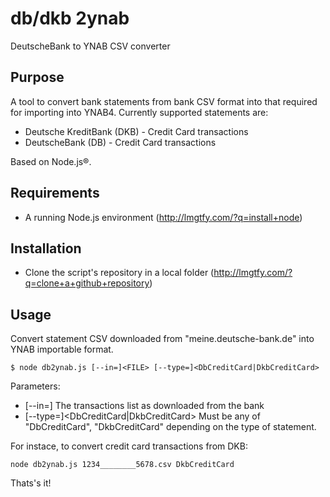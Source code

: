 # db/dkb 2ynab
DeutscheBank to YNAB CSV converter

## Purpose
A tool to convert bank statements from bank CSV format into that required for importing into YNAB4. Currently supported statements are:
- Deutsche KreditBank (DKB) - Credit Card transactions
- DeutscheBank (DB) - Credit Card transactions

Based on Node.js®.

## Requirements
- A running Node.js environment (http://lmgtfy.com/?q=install+node)

## Installation
- Clone the script's repository in a local folder (http://lmgtfy.com/?q=clone+a+github+repository)

## Usage

Convert statement CSV downloaded from "meine.deutsche-bank.de" into YNAB importable format.

```$ node db2ynab.js [--in=]<FILE> [--type=]<DbCreditCard|DkbCreditCard>```

Parameters:
- [--in=]<FILE> The transactions list as downloaded from the bank
- [--type=]<DbCreditCard|DkbCreditCard> Must be any of "DbCreditCard", "DkbCreditCard" depending on the type of statement.

For instace, to convert credit card transactions from DKB:

```
node db2ynab.js 1234________5678.csv DkbCreditCard
```

Thats's it!
